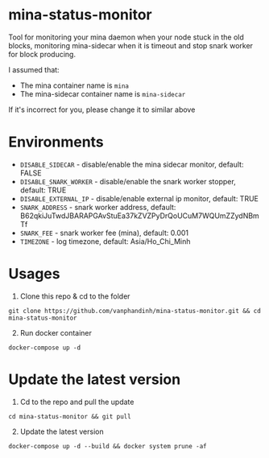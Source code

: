 # mina-status-monitor

Tool for monitoring your mina daemon when your node stuck in the old blocks, monitoring mina-sidecar when it is timeout and stop snark worker for block producing.

I assumed that:
+ The mina container name is `mina`
+ The mina-sidecar container name is `mina-sidecar`

If it's incorrect for you, please change it to similar above

# Environments

- `DISABLE_SIDECAR` - disable/enable the mina sidecar monitor, default: FALSE
- `DISABLE_SNARK_WORKER` - disable/enable the snark worker stopper, default: TRUE
- `DISABLE_EXTERNAL_IP` - disable/enable external ip monitor, default: TRUE
- `SNARK_ADDRESS` - snark worker address, default: B62qkiJuTwdJBARAPGAvStuEa37kZVZPyDrQoUCuM7WQUmZZydNBmTf
- `SNARK_FEE` - snark worker fee (mina), default: 0.001
- `TIMEZONE` - log timezone, default: Asia/Ho_Chi_Minh

# Usages

1. Clone this repo & cd to the folder

```
git clone https://github.com/vanphandinh/mina-status-monitor.git && cd mina-status-monitor
```

2. Run docker container

```
docker-compose up -d
```

# Update the latest version

1. Cd to the repo and pull the update

```
cd mina-status-monitor && git pull
```

2. Update the latest version

```
docker-compose up -d --build && docker system prune -af
```

